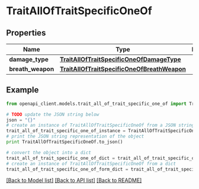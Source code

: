 # TraitAllOfTraitSpecificOneOf


## Properties
Name | Type | Description | Notes
------------ | ------------- | ------------- | -------------
**damage_type** | [**TraitAllOfTraitSpecificOneOfDamageType**](TraitAllOfTraitSpecificOneOfDamageType.md) |  | [optional] 
**breath_weapon** | [**TraitAllOfTraitSpecificOneOfBreathWeapon**](TraitAllOfTraitSpecificOneOfBreathWeapon.md) |  | [optional] 

## Example

```python
from openapi_client.models.trait_all_of_trait_specific_one_of import TraitAllOfTraitSpecificOneOf

# TODO update the JSON string below
json = "{}"
# create an instance of TraitAllOfTraitSpecificOneOf from a JSON string
trait_all_of_trait_specific_one_of_instance = TraitAllOfTraitSpecificOneOf.from_json(json)
# print the JSON string representation of the object
print TraitAllOfTraitSpecificOneOf.to_json()

# convert the object into a dict
trait_all_of_trait_specific_one_of_dict = trait_all_of_trait_specific_one_of_instance.to_dict()
# create an instance of TraitAllOfTraitSpecificOneOf from a dict
trait_all_of_trait_specific_one_of_form_dict = trait_all_of_trait_specific_one_of.from_dict(trait_all_of_trait_specific_one_of_dict)
```
[[Back to Model list]](../README.md#documentation-for-models) [[Back to API list]](../README.md#documentation-for-api-endpoints) [[Back to README]](../README.md)


